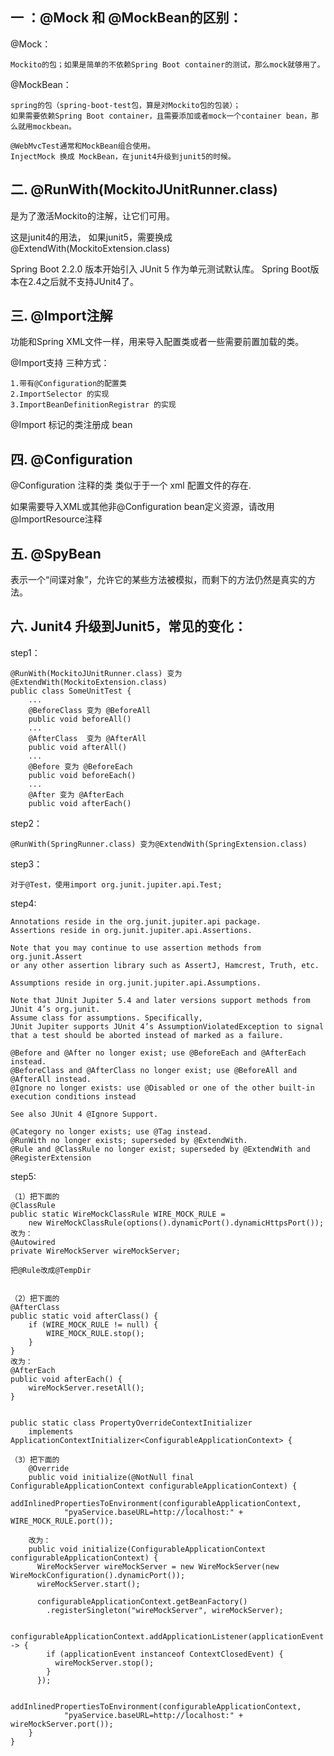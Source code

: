 ## 一 ：@Mock 和 @MockBean的区别：

@Mock：
```text
Mockito的包；如果是简单的不依赖Spring Boot container的测试，那么mock就够用了。
```
@MockBean：
```text
spring的包（spring-boot-test包，算是对Mockito包的包装）；
如果需要依赖Spring Boot container，且需要添加或者mock一个container bean，那么就用mockbean。

@WebMvcTest通常和MockBean组合使用。
InjectMock 换成 MockBean，在junit4升级到junit5的时候。
```


## 二. @RunWith(MockitoJUnitRunner.class)

是为了激活Mockito的注解，让它们可用。

这是junit4的用法， 如果junit5，需要换成@ExtendWith(MockitoExtension.class)

Spring Boot 2.2.0 版本开始引入 JUnit 5 作为单元测试默认库。
Spring Boot版本在2.4之后就不支持JUnit4了。

## 三. @Import注解

功能和Spring XML文件一样，用来导入配置类或者一些需要前置加载的类。

@Import支持 三种方式：
```text
1.带有@Configuration的配置类
2.ImportSelector 的实现
3.ImportBeanDefinitionRegistrar 的实现
```

@Import 标记的类注册成 bean


## 四. @Configuration

@Configuration 注释的类 类似于于一个 xml 配置文件的存在.

如果需要导入XML或其他非@Configuration bean定义资源，请改用@ImportResource注释


## 五. @SpyBean

表示一个“间谍对象”，允许它的某些方法被模拟，而剩下的方法仍然是真实的方法。


## 六. Junit4 升级到Junit5，常见的变化：

step1：
```text
@RunWith(MockitoJUnitRunner.class) 变为@ExtendWith(MockitoExtension.class)
public class SomeUnitTest {
    ...
    @BeforeClass 变为 @BeforeAll
    public void beforeAll()
    ...
    @AfterClass  变为 @AfterAll
    public void afterAll()
    ...
    @Before 变为 @BeforeEach
    public void beforeEach()
    ...
    @After 变为 @AfterEach
    public void afterEach()
```

step2：
```text
@RunWith(SpringRunner.class) 变为@ExtendWith(SpringExtension.class)
```

step3：
```text
对于@Test，使用import org.junit.jupiter.api.Test;
```

step4:
```text
Annotations reside in the org.junit.jupiter.api package.
Assertions reside in org.junit.jupiter.api.Assertions.

Note that you may continue to use assertion methods from org.junit.Assert 
or any other assertion library such as AssertJ, Hamcrest, Truth, etc.

Assumptions reside in org.junit.jupiter.api.Assumptions.

Note that JUnit Jupiter 5.4 and later versions support methods from JUnit 4’s org.junit.
Assume class for assumptions. Specifically, 
JUnit Jupiter supports JUnit 4’s AssumptionViolatedException to signal 
that a test should be aborted instead of marked as a failure.

@Before and @After no longer exist; use @BeforeEach and @AfterEach instead.
@BeforeClass and @AfterClass no longer exist; use @BeforeAll and @AfterAll instead.
@Ignore no longer exists: use @Disabled or one of the other built-in execution conditions instead

See also JUnit 4 @Ignore Support.

@Category no longer exists; use @Tag instead.
@RunWith no longer exists; superseded by @ExtendWith.
@Rule and @ClassRule no longer exist; superseded by @ExtendWith and @RegisterExtension
```

step5:
```text
（1）把下面的
@ClassRule
public static WireMockClassRule WIRE_MOCK_RULE = 
    new WireMockClassRule(options().dynamicPort().dynamicHttpsPort());
改为：
@Autowired
private WireMockServer wireMockServer;

把@Rule改成@TempDir


（2）把下面的
@AfterClass
public static void afterClass() {
    if (WIRE_MOCK_RULE != null) {
        WIRE_MOCK_RULE.stop();
    }
}
改为：
@AfterEach
public void afterEach() {
    wireMockServer.resetAll();
}


public static class PropertyOverrideContextInitializer 
    implements ApplicationContextInitializer<ConfigurableApplicationContext> {

（3）把下面的
    @Override
    public void initialize(@NotNull final ConfigurableApplicationContext configurableApplicationContext) {
        addInlinedPropertiesToEnvironment(configurableApplicationContext, 
            "pyaService.baseURL=http://localhost:" + WIRE_MOCK_RULE.port());

    改为：
    public void initialize(ConfigurableApplicationContext configurableApplicationContext) {
      WireMockServer wireMockServer = new WireMockServer(new WireMockConfiguration().dynamicPort());
      wireMockServer.start();

      configurableApplicationContext.getBeanFactory()
        .registerSingleton("wireMockServer", wireMockServer);

      configurableApplicationContext.addApplicationListener(applicationEvent -> {
        if (applicationEvent instanceof ContextClosedEvent) {
          wireMockServer.stop();
        }
      });

      addInlinedPropertiesToEnvironment(configurableApplicationContext, 
            "pyaService.baseURL=http://localhost:" + wireMockServer.port());
    }
}
```
